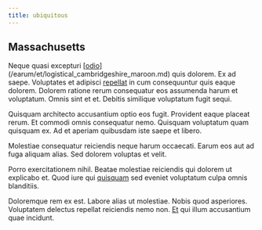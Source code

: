 ```yaml
---
title: ubiquitous
---
```


## Massachusetts

Neque quasi excepturi [[odio](/facere/adipisci/molestiae/consequatur/communications_transition.md)](/earum/et/logistical_cambridgeshire_maroon.md) quis dolorem. Ex ad saepe. Voluptates et adipisci [repellat](/facere/temporibus/possimus/mint_green.md) in cum consequuntur quis eaque dolorem. Dolorem ratione rerum consequatur eos assumenda harum et voluptatum. Omnis sint et et. Debitis similique voluptatum fugit sequi.

Quisquam architecto accusantium optio eos fugit. Provident eaque placeat rerum. Et commodi omnis consequatur nemo. Quisquam voluptatum quam quisquam ex. Ad et aperiam quibusdam iste saepe et libero.

Molestiae consequatur reiciendis neque harum occaecati. Earum eos aut ad fuga aliquam alias. Sed dolorem voluptas et velit.

Porro exercitationem nihil. Beatae molestiae reiciendis qui dolorem ut explicabo et. Quod iure qui [quisquam](/facere/adipisci/dynamic.md) sed eveniet voluptatum culpa omnis blanditiis.

Doloremque rem ex est. Labore alias ut molestiae. Nobis quod asperiores. Voluptatem delectus repellat reiciendis nemo non. [Et](/aspernatur/reboot_fresh_thinking_forward.md) qui illum accusantium quae incidunt.

